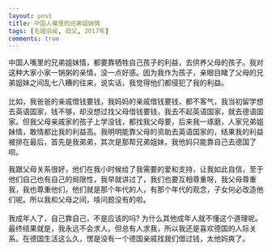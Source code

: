 ```yaml
---
layout: post
title: 中国人嘴里的兄弟姐妹情
tags: [毛姐旧闻, 母父, 2017年]
comments: true
---
```


中国人嘴里的兄弟姐妹情，都要靠牺牲自己孩子的利益，去供养父母的孩子。我对这种大家小家一锅粥的亲情，没一点好感。因为我作为孩子，亲眼目睹了父母的兄弟姐妹之间乱七八糟的往来，说实话，我觉得他们都侵犯了我的利益。<br /><br />比如，我爸爸的亲戚借钱要钱，我妈妈的亲戚借钱要钱，都不客气，我当初留学想去英语国家，钱不够，却没想过找父母借钱要钱，我去不起英语国家，就去德语国家。但我父母亲戚家的孩子上学没钱，都找我父母要，后来我一琢磨，人家兄弟姐妹情，敢情都比我的利益高。我明明能靠父母的资助去英语国家的，结果我的利益被排在最后，首先是我弟弟，其次是那帮兄弟姐妹，我他妈只能靠自己去德国了呗。

我跟父母关系很好，他们在我小时候给了我需要的爱和支持，让我如此自信，至于他们自己也有自己的局限性，我早就讲过了，我们也要互相尊重呀，我父母尊重我，我也尊重他们，他们就是那个年代的人，有那个年代的观念，子女何必改造他们呢。所以我和父母之间，啥问题没有的啦。<br /><br />我成年人了，自己靠自己，不是应该的吗? 为什么其他成年人就不懂这个道理呢。最终结果就是，我永远不会求人，但总有人求我，所以我还是喜欢德国的人际关系。在德国生活这么久，愣是没有一个德国亲戚找我们借过钱，太他妈爽了。
